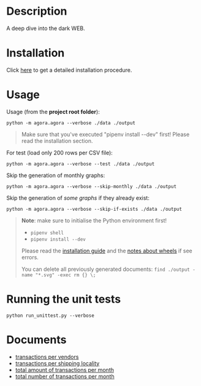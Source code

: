 # Description

A deep dive into the dark WEB.

# Installation

Click [here](doc/installation.md) to get a detailed installation procedure.

# Usage

Usage (from the **project root folder**):

    python -m agora.agora --verbose ./data ./output

> Make sure that you've executed "pipenv install --dev" first! Please read the installation section.

For test (load only 200 rows per CSV file):

    python -m agora.agora --verbose --test ./data ./output

Skip the generation of monthly graphs:

    python -m agora.agora --verbose --skip-monthly ./data ./output

Skip the generation of _some graphs_ if they already exist:

    python -m agora.agora --verbose --skip-if-exists ./data ./output

> **Note**: make sure to initialise the Python environment first!
> 
> * `pipenv shell`
> * `pipenv install --dev`
> 
> Please read the [installation guide](doc/installation.md) and the [notes about wheels](doc/wheel-notes.md) if
> see errors.
> 
> You can delete all previously generated documents: `find ./output -name "*.svg" -exec rm {} \;`

# Running the unit tests
    
    python run_unittest.py --verbose

# Documents

* [transactions per vendors](output/vendor/transactions.md)
* [transactions per shipping locality](output/ship-from/transactions.md)
* [total amount of transactions per month](output/transaction/total-transactions.md)
* [total number of transactions per month](output/transaction/total-transactions.md)

